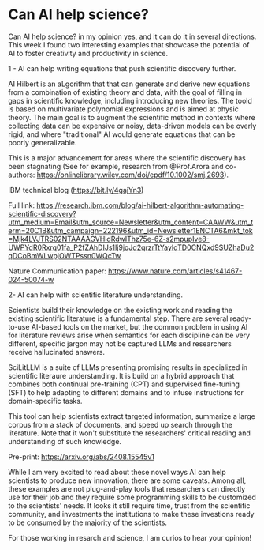 # Can AI help science?

Can AI help science? in my opinion yes, and it can do it in several directions. This week I found two interesting examples that showcase the potential of AI to foster creativity and productivity in science.

1 - AI can help writing equations that push scientific discovery further. 

AI Hilbert is an aLgorithm that that can generate and derive new equations from a combination of existing theory and data, with the goal of filling in gaps in scientific knowledge, including introducing new theories.  The toold is based on multivariate polynomial expressions and is aimed at physic theory. The main goal is to augment the scientific method in contexts where collecting data can be expensive or noisy, data-driven models can be overly rigid, and where "traditional" AI would generate equations that can be poorly generalizable.

This is a major advancement for areas where the scientific discovery has been stagnating (See for example, research from @Prof.Arora and co-authors: https://onlinelibrary.wiley.com/doi/epdf/10.1002/smj.2693).

IBM technical blog (https://bit.ly/4gajYn3) 

Full link: https://research.ibm.com/blog/ai-hilbert-algorithm-automating-scientific-discovery?utm_medium=Email&utm_source=Newsletter&utm_content=CAAWW&utm_term=20C1B&utm_campaign=222196&utm_id=Newsletter1ENCTA6&mkt_tok=Mjk4LVJTRS02NTAAAAGVHldRdwIThz75e-6Z-s2mpupIve8-UWPYdR0Rxrq01fa_P2fZAhDIJs1Ij9jqJd2qrzrTtYayIqTD0CNQxd9SUZhaDu2qDCoBmWLwpjOWTPssn0WQcTw

Nature Communication paper: https://www.nature.com/articles/s41467-024-50074-w

2- AI can help with scientific literature understanding. 

Scientists build their knowledge on the existing work and reading the existing scientific literature is a fundamental step. There are several ready-to-use AI-based tools on the market, but the common problem in using AI for literature reviews arise when semantics for each discipline can be very different, specific jargon may not be captured LLMs and researchers receive hallucinated answers.

SciLitLLM is a suite of LLMs presenting promising results in specialized in scientific literaure understanding. It is build on a hybrid approach that combines both continual pre-training (CPT) and supervised fine-tuning (SFT) to help adapting to different domains and to infuse instructions for domain-specific tasks. 

This tool can help scientists extract targeted information, summarize a large corpus from a stack of documents, and speed up search through the literature. Note that it won't substitute the researchers' critical reading and understanding of such knowledge. 

Pre-print: https://arxiv.org/abs/2408.15545v1

While I am very excited to read about these novel ways AI can help scientists to produce new innovation, there are some caveats. Among all, these examples are not plug-and-play tools that researchers can directly use for their job and they require some programming skills to be customized to the scientists' needs. It looks it still require time, trust from the scientific community, and investments the institutions to make these investions ready to be consumed by the majority of the scientists. 

For those working in resarch and science, I am curios to hear your opinion!
